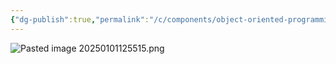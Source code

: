 ```yaml
---
{"dg-publish":true,"permalink":"/c/components/object-oriented-programming/","noteIcon":"","created":"2025-01-01T12:55:14.004+05:30"}
---
```


![Pasted image 20250101125515.png](/img/user/C++/components/Pasted%20image%2020250101125515.png)